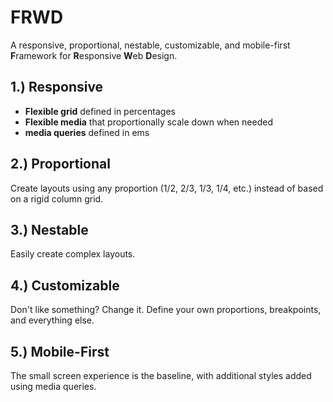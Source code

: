 # FRWD

A responsive, proportional, nestable, customizable, and mobile-first **F**ramework for **R**esponsive **W**eb **D**esign.

## 1.) Responsive
 - **Flexible grid** defined in percentages
 - **Flexible media** that proportionally scale down when needed
 - **media queries** defined in ems

## 2.) Proportional

Create layouts using any proportion (1/2, 2/3, 1/3, 1/4, etc.) instead of based on a rigid column grid.

## 3.) Nestable

Easily create complex layouts.

## 4.) Customizable

Don't like something? Change it. Define your own proportions, breakpoints, and everything else.

## 5.) Mobile-First

The small screen experience is the baseline, with additional styles added using media queries.


<!--
## Getting Started

The framework is built around a combination of these three elements: `container`, `fields`, and `region`.

1. The `container` class sets the max-width of the page and centers it horizontally. It also sets the left and right margins on small screens.

2. The `fields` class defines horizontal divisions of the page. (The can be thought of as  &ldquo;rows&rdquo;)

3. The `region` class creates vertical divisions of the page with defined sizes for containing content. (They can be thought of as &ldquo;columns&rdquo;)

The basic markup looks like this:

``` html
<div class="container">
    <div class="fields">
        <div class="region size2of3">2/3</div>
        <div class="region size1of3">1/3</div>
    </div>
</div>
```

## Sizes

A variety of sizes are built in. See [Sizes](http://curtisj44.github.com/FRWD/static/reference/styleguide/grid-region-sizes.htm).

## Nesting

Nesting can look something like this:

``` html
<div class="container">
    <div class="fields">
        <div class="region size2of3 reset">
                <div class="fields">
                    <div class="region size2of3">2/3</div>
                    <div class="region size1of3">1/3</div>
            </div>
        </div>
        <div class="region size1of3">1/3</div>
    </div>
</div>
```

## Prefix & Suffix

Regions can be offset using this technique. This allows for additional space before, after, and/or between regions. See [Prefix & Suffix](http://curtisj44.github.com/FRWD/static/reference/styleguide/grid-region-prefix-suffix.htm).

``` html
<div class="container">
    <div class="fields">
        <div class="region size1of5">1/5</div>
    </div>
    <div class="fields">
        <div class="region size3of5 prefix1of5">3/5</div>
    </div>
</div>
```

## Push & Pull

The visual order of the regions can be different from the source order using this technique. See [Push & Pull](http://curtisj44.github.com/FRWD/static/reference/styleguide/grid-region-push-pull.htm).

## Centering

Pretty self-explanatory...

``` html
<div class="container">
    <div class="fields">
        <div class="region size1of7 region-centered">1/7</div>
    </div>
</div>
```

## Blocks

The `blocks` style is used for repeating content holders. They appear in [two-up](http://curtisj44.github.com/FRWD/static/reference/styleguide/grid-blocks-two.htm), [three-up](http://curtisj44.github.com/FRWD/static/reference/styleguide/grid-blocks-three.htm), [four-up](http://curtisj44.github.com/FRWD/static/reference/styleguide/grid-blocks-four.htm), [five-up](http://curtisj44.github.com/FRWD/static/reference/styleguide/grid-blocks-five.htm), and [six-up](http://curtisj44.github.com/FRWD/static/reference/styleguide/grid-blocks-six.htm) variations.

``` html
<div class="container">
    <div class="fields">
        <div class="region size1of1">
            <ol class="blocks blocks-four-up">
                <li>...</li>
                <li>...</li>
                <li>...</li>
                ...
            </ol>
        </div>
    </div>
</div>
```

-->